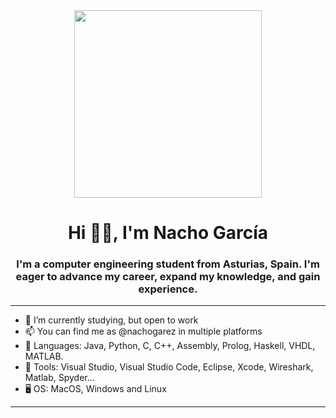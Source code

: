 

<div id="header" align="center">
  <img src="https://media.giphy.com/media/qP2YwW2BpB2K0qMjMk/giphy.gif" width="300"/>
  <h1 align="center"> Hi 👋🏼, I'm Nacho García</h1>
  <h3 align="center"> I'm a computer engineering student from Asturias, Spain. I'm eager to advance my career, expand my knowledge, and gain experience.</h3>
</div>

- - -

- 🌱 I’m currently studying, but open to work
- 📫 You can find me as @nachogarez in multiple platforms
- 🔧 Languages: Java, Python, C, C++, Assembly, Prolog, Haskell, VHDL, MATLAB.
- 🧰 Tools: Visual Studio, Visual Studio Code, Eclipse, Xcode, Wireshark, Matlab, Spyder...
- 🖥️ OS: MacOS, Windows and Linux

- - -
